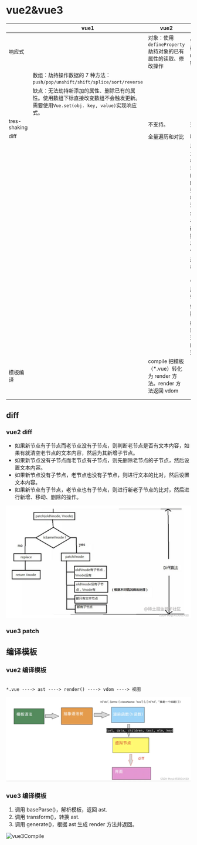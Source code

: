 # vue2&vue3

|              | vue1                                                                                                                             | vue2                                                             | vue3                                                                                                       |
| ------------ | -------------------------------------------------------------------------------------------------------------------------------- | ---------------------------------------------------------------- | ---------------------------------------------------------------------------------------------------------- |
| 响应式       |                                                                                                                                  | 对象：使用`defineProperty`劫持对象的已有属性的读取、修改操作     | 使用 proxy 拦截、使用 reflect 操作原始对象。                                                               |
|              | 数组：劫持操作数据的 7 种方法：`push/pop/unshift/shift/splice/sort/reverse`                                                      |                                                                  |                                                                                                            |
|              | 缺点：无法劫持新添加的属性、删除已有的属性。使用数组下标直接改变数组不会触发更新。需要使用`Vue.set(obj. key, value)`实现响应式。 |                                                                  |                                                                                                            |
| tres-shaking |                                                                                                                                  | 不支持。                                                         | 支持。                                                                                                     |
| diff         |                                                                                                                                  | 全量遍历和对比                                                   | 叫 patch                                                                                                   |
|              |                                                                                                                                  |                                                                  | 以 v-if/v-for 为边界，将模板分成多个块。每个块中的结构是固定的。块只不需要进行遍历树，只需要比对绑定的值。 |
|              |                                                                                                                                  |                                                                  | 将静态节点、子树等渲染代码移到渲染函数外。这样可以减少渲染工作量                                           |
|              |                                                                                                                                  |                                                                  | 动态数据节点标记（patchFlag）节点类型。调用节点类型比较方法。                                              |
|              |                                                                                                                                  |                                                                  | 缓存监听函数。                                                                                             |
|              |                                                                                                                                  |                                                                  | 细分元素的更新类型。只比对需要变动的内容，只更新变动的内容。                                               |
| 模板编译     |                                                                                                                                  | compile 把模板（\*.vue）转化为 render 方法。render 方法返回 vdom |                                                                                                            |
|              |                                                                                                                                  |                                                                  |                                                                                                            |
|              |                                                                                                                                  |                                                                  |                                                                                                            |

## diff

### vue2 diff

- 如果新节点有子节点而老节点没有子节点，则判断老节点是否有文本内容，如果有就清空老节点的文本内容，然后为其新增子节点。
- 如果新节点没有子节点而老节点有子节点，则先删除老节点的子节点，然后设置文本内容。
- 如果新节点没有子节点，老节点也没有子节点，则进行文本的比对，然后设置文本内容。
- 如果新节点有子节点，老节点也有子节点，则进行新老子节点的比对，然后进行新增、移动、删除的操作。

![vue2Diff](/framework/vue3/vue2Diff.png)

### vue3 patch

## 编译模板

### vue2 编译模板

```

*.vue ----> ast ----> render() ----> vdom ----> 视图
```

![vue2Compile](/framework/vue3/vue2Compile.png)

### vue3 编译模板

1. 调用 baseParse()，解析模板，返回 ast.
2. 调用 transform()，转换 ast.
3. 调用 generate()，根据 ast 生成 render 方法并返回。

![vue3Compile](/framework/vue3/vue3Compile.png)
